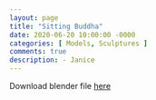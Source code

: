 ```yaml
---
layout: page
title: "Sitting Buddha"
date: 2020-06-20 10:00:00 -0000
categories: [ Models, Sculptures ]
comments: true
description: - Janice
---
```

Download blender file [here](/models/Buddha.blend "Download Buddha")

